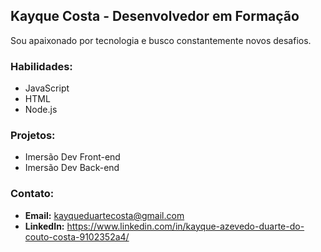 ## **Kayque Costa** - Desenvolvedor em Formação

Sou apaixonado por tecnologia e busco constantemente novos desafios. 

### **Habilidades:**
* JavaScript
* HTML
* Node.js

### **Projetos:**
* Imersão Dev Front-end
* Imersão Dev Back-end

### **Contato:**
* **Email:** kayqueduartecosta@gmail.com
* **LinkedIn:** https://www.linkedin.com/in/kayque-azevedo-duarte-do-couto-costa-9102352a4/

